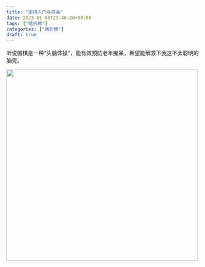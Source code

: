 ```yaml
---
title: "围棋入门与提高"
date: 2023-01-06T23:46:20+08:00
tags: ["瞎折腾"]
categories: ["瞎折腾"]
draft: true
---
```


听说围棋是一种"头脑体操"，能有效预防老年痴呆，希望能解救下我这不太聪明的脑壳。  

<img src="/images/go/img.png" alt="" width="500" />  
